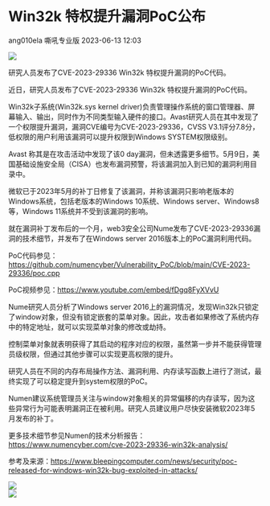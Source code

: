#  Win32k 特权提升漏洞PoC公布   
ang010ela  嘶吼专业版   2023-06-13 12:03  
  
![](https://mmbiz.qpic.cn/mmbiz_gif/wpkib3J60o297rwgIksvLibPOwR24tqI8dGRUah80YoBLjTBJgws2n0ibdvfvv3CCm0MIOHTAgKicmOB4UHUJ1hH5g/640?wx_fmt=gif "")  
  
研究人员发布了CVE-2023-29336 Win32k 特权提升漏洞的PoC代码。  
  
近日，研究人员发布了CVE-2023-29336 Win32k 特权提升漏洞的PoC代码。  
  
Win32k子系统(Win32k.sys kernel driver)负责管理操作系统的窗口管理器、屏幕输入、输出，同时作为不同类型输入硬件的接口。Avast研究人员在其中发现了一个权限提升漏洞，漏洞CVE编号为CVE-2023-29336，CVSS V3.1评分7.8分，低权限的用户利用该漏洞可以提升权限到Windows SYSTEM权限级别。  
  
Avast 称其是在攻击活动中发现了该0 day漏洞，但未透露更多细节。5月9日，美国基础设施安全局（CISA）也发布漏洞预警，将该漏洞加入到已知的漏洞利用目录中。  
  
微软已于2023年5月的补丁日修复了该漏洞，并称该漏洞只影响老版本的Windows系统，包括老版本的Windows 10系统、Windows server、Windows8等，Windows 11系统并不受到该漏洞的影响。  
  
就在漏洞补丁发布后的一个月，web3安全公司Nume发布了CVE-2023-29336漏洞的技术细节，并发布了在Windows server 2016版本上的PoC漏洞利用代码。  
  
PoC代码参见：https://github.com/numencyber/Vulnerability_PoC/blob/main/CVE-2023-29336/poc.cpp  
  
PoC视频参见：https://www.youtube.com/embed/fDgq8FyXVvU  
  
Nume研究人员分析了Windows server 2016上的漏洞情况，发现Win32k只锁定了window对象，但没有锁定嵌套的菜单对象。因此，攻击者如果修改了系统内存中的特定地址，就可以实现菜单对象的修改或劫持。  
  
控制菜单对象就表明获得了其启动的程序对应的权限，虽然第一步并不能获得管理员级权限，但通过其他步骤可以实现更高权限的提升。  
  
研究人员在不同的内存布局操作方法、漏洞利用、内存读写函数上进行了测试，最终实现了可以稳定提升到system权限的PoC。  
  
Numen建议系统管理员关注与window对象相关的异常偏移的内存读写，因为这些异常行为可能表明漏洞正在被利用。研究人员建议用户尽快安装微软2023年5月发布的补丁。  
  
更多技术细节参见Numen的技术分析报告：https://www.numencyber.com/cve-2023-29336-win32k-analysis/  
  
参考及来源：https://www.bleepingcomputer.com/news/security/poc-released-for-windows-win32k-bug-exploited-in-attacks/  
  
![](https://mmbiz.qpic.cn/sz_mmbiz_png/wpkib3J60o2960xSM6ffpbbP9Ia2P1zRYXxLYoP7KAff4PgicIq1lj33M80ibZKx3w3SOc3hDDVibiaMbZgjfY6s3jQ/640?wx_fmt=png "")  
![](https://mmbiz.qpic.cn/sz_mmbiz_png/wpkib3J60o2icEjy5ZrpCcgr4BicXicPv08DSsrgibDcJQpvwkZoO4OqdIpJNhj6TO5xV0ic0AnVf7f2kcPnNevQlTtQ/640?wx_fmt=png "")  
  
  

